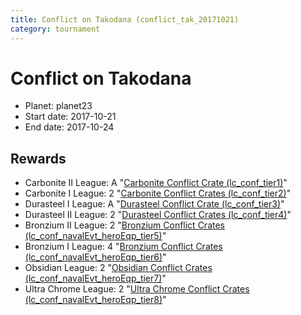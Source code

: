```yaml
---
title: Conflict on Takodana (conflict_tak_20171021)
category: tournament
---
```

# Conflict on Takodana

  * Planet: planet23
  * Start date: 2017-10-21
  * End date: 2017-10-24

## Rewards

  * Carbonite II League: A "[Carbonite Conflict Crate (lc_conf_tier1)](lc_conf_tier1.html)"
  * Carbonite I League: 2 "[Carbonite Conflict Crates (lc_conf_tier2)](lc_conf_tier2.html)"
  * Durasteel I League: A "[Durasteel Conflict Crate (lc_conf_tier3)](lc_conf_tier3.html)"
  * Durasteel II League: 2 "[Durasteel Conflict Crates (lc_conf_tier4)](lc_conf_tier4.html)"
  * Bronzium II League: 2 "[Bronzium Conflict Crates (lc_conf_navalEvt_heroEqp_tier5)](lc_conf_navalEvt_heroEqp_tier5.html)"
  * Bronzium I League: 4 "[Bronzium Conflict Crates (lc_conf_navalEvt_heroEqp_tier6)](lc_conf_navalEvt_heroEqp_tier6.html)"
  * Obsidian League: 2 "[Obsidian Conflict Crates (lc_conf_navalEvt_heroEqp_tier7)](lc_conf_navalEvt_heroEqp_tier7.html)"
  * Ultra Chrome League: 2 "[Ultra Chrome Conflict Crates (lc_conf_navalEvt_heroEqp_tier8)](lc_conf_navalEvt_heroEqp_tier8.html)"
